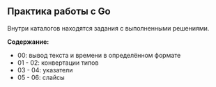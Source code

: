 ## Практика работы с Go
Внутри каталогов находятся задания с выполненными решениями.

**Содержание:**
- 00: вывод текста и времени в определённом формате
- 01 - 02: конвертации типов
- 03 - 04: указатели
- 05 - 06: слайсы
